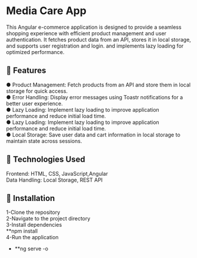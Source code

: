 <h1>Media Care App</h1>
This Angular e-commerce application is designed to provide a seamless shopping experience with efficient product management and user authentication.
It fetches product data from an API, stores it in local storage, and supports user registration and login. 
and implements lazy loading for optimized performance.<br>

🚀 Features
---
● Product Management: Fetch products from an API and store them in local storage for quick access.<br>
● Error Handling: Display error messages using Toastr notifications for a better user experience.<br>
● Lazy Loading: Implement lazy loading to improve application performance and reduce initial load time.<br> 
● Lazy Loading: Implement lazy loading to improve application performance and reduce initial load time.<br> 
● Local Storage: Save user data and cart information in local storage to maintain state across sessions.

🚀 Technologies Used
---
Frontend: HTML, CSS, JavaScript,Angular<br>
Data Handling: Local Storage, REST API<br>

🚀 Installation
---
1-Clone the repository<br>
2-Navigate to the project directory<br>
3-Install dependencies <br>
**npm install<br>
4-Run the application<br>
 - **ng serve -o
